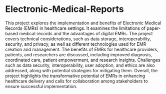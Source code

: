 # Electronic-Medical-Reports
This project explores the implementation 
and benefits of Electronic Medical Records (EMRs) 
in healthcare settings. It examines the limitations 
of paper-based medical records and the 
advantages of digital EMRs. The project covers 
technical considerations, such as data storage, 
interoperability, security, and privacy, as well as 
different technologies used for EMR creation and 
management. The benefits of EMRs for healthcare 
providers, patients, and researchers are discussed, 
including improved diagnosis, coordinated care, 
patient empowerment, and research insights. 
Challenges such as data security, interoperability, 
user adoption, and ethics are also addressed, along 
with potential strategies for mitigating them. 
Overall, the project highlights the transformative 
potential of EMRs in enhancing healthcare delivery 
and calls for collaboration among stakeholders to 
ensure successful implementation.
